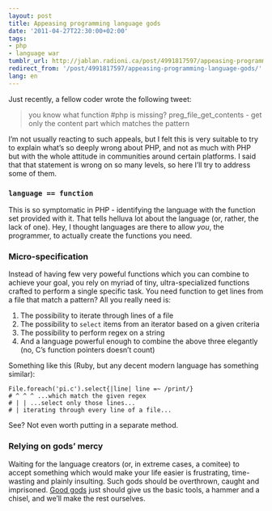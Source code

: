 ```yaml
---
layout: post
title: Appeasing programming language gods
date: '2011-04-27T22:30:00+02:00'
tags:
- php
- language war
tumblr_url: http://jablan.radioni.ca/post/4991817597/appeasing-programming-language-gods
redirect_from: '/post/4991817597/appeasing-programming-language-gods/'
lang: en
---
```

Just recently, a fellow coder wrote the following tweet:

> you know what function #php is missing? preg\_file\_get\_contents - get only the content part which matches the pattern

I’m not usually reacting to such appeals, but I felt this is very suitable to try to explain what’s so deeply wrong about PHP, and not as much with PHP but with the whole attitude in communities around certain platforms. I said that that statement is wrong on so many levels, so here I’ll try to address some of them.

### `language == function`

This is so symptomatic in PHP - identifying the language with the function set provided with it. That tells helluva lot about the language (or, rather, the lack of one). Hey, I thought languages are there to allow _you_, the programmer, to actually create the functions you need.

### Micro-specification

Instead of having few very poweful functions which you can combine to achieve your goal, you rely on myriad of tiny, ultra-specialized functions crafted to perform a single specific task. You need function to get lines from a file that match a pattern? All you really need is:

1. The possibility to iterate through lines of a file
2. The possibility to `select` items from an iterator based on a given criteria
3. The possibility to perform regex on a string
4. And a language powerful enough to combine the above three elegantly (no, C’s function pointers doesn’t count)

Something like this (Ruby, but any decent modern language has something similar):

    File.foreach('pi.c').select{|line| line =~ /print/}
    # ^ ^ ^ ...which match the given regex
    # | | ...select only those lines...
    # | iterating through every line of a file...

See? Not even worth putting in a separate method.

### Relying on gods’ mercy

Waiting for the language creators (or, in extreme cases, a comitee) to accept something which would make your life easier is frustrating, time-wasting and plainly insulting. Such gods should be overthrown, caught and imprisoned. [Good gods](http://en.wikipedia.org/wiki/John_McCarthy_(computer_scientist)) just should give us the basic tools, a hammer and a chisel, and we’ll make the rest ourselves.

